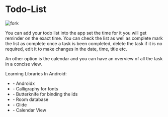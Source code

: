 # Todo-List

![fork](https://img.shields.io/github/forks/hrushikeshhd18/ToDoListApplication?style=social)

<html>

<head>

</head>

<body>


<p>
You can add your todo list into the app set the time for it you will get reminder on the exact time. You can check the list as well as complete mark the list as complete once a task is been completed, delete the task if it is no required, edit it to make changes in the date, time, title etc. 

An other option is the calendar and you can have an overview of all the task in a concise view.
</p>


<th>
Learning Libraries In Android:
</th>

<ul>
  <li>- Androidx</li>
  <li>
- Calligraphy for fonts</li>
  <li>- Butterknife for binding the ids</li>
  <li>- Room database</li>
  <li>- Glide</li>
  <li>- Calendar View</li>





</ul>


</body>
</html>
